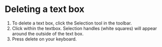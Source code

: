 # Deleting a text box

1. To delete a text box, click the Selection tool in the toolbar.
2. Click within the textbox. Selection handles \(white squares\) will appear around the outside of the text box.
3. Press delete on your keyboard.




